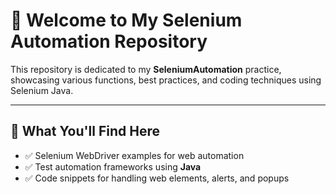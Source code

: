 # 🚀 Welcome to My Selenium Automation Repository

This repository is dedicated to my **SeleniumAutomation** practice, showcasing various functions, best practices, and coding techniques using Selenium Java.

---

## 📌 What You'll Find Here
- ✅ Selenium WebDriver examples for web automation
- ✅ Test automation frameworks using **Java**
- ✅ Code snippets for handling web elements, alerts, and popups
